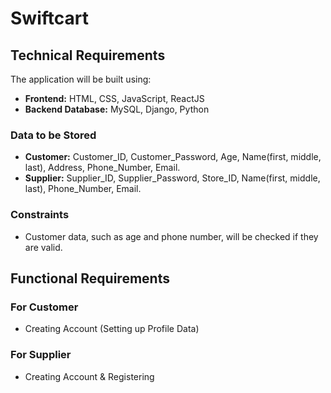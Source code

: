# Swiftcart

## Technical Requirements
The application will be built using:

- **Frontend:** HTML, CSS, JavaScript, ReactJS
- **Backend Database:** MySQL, Django, Python

### Data to be Stored

- **Customer:** Customer_ID, Customer_Password, Age, Name(first, middle, last), Address, Phone_Number, Email.
- **Supplier:** Supplier_ID, Supplier_Password, Store_ID, Name(first, middle, last), Phone_Number, Email.

### Constraints

- Customer data, such as age and phone number, will be checked if they are valid.

## Functional Requirements

### For Customer

- Creating Account (Setting up Profile Data)

### For Supplier

- Creating Account & Registering
